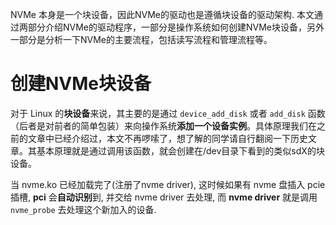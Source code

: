 
NVMe 本身是一个块设备，因此NVMe的驱动也是遵循块设备的驱动架构. 本文通过两部分介绍NVMe的驱动程序，一部分是操作系统如何创建NVMe块设备，另外一部分是分析一下NVMe的主要流程，包括读写流程和管理流程等。

# 创建NVMe块设备

对于 Linux 的**块设备**来说，其主要的是通过 `device_add_disk` 或者 `add_disk` 函数（后者是对前者的简单包装）来向操作系统**添加一个设备实例**。具体原理我们在之前的文章中已经介绍过，本文不再啰嗦了，想了解的同学请自行翻阅一下历史文章。其基本原理就是通过调用该函数，就会创建在/dev目录下看到的类似sdX的块设备。


当 nvme.ko 已经加载完了(注册了nvme driver), 这时候如果有 nvme 盘插入 pcie 插槽, **pci** 会**自动识别**到, 并交给 nvme driver 去处理, 而 **nvme driver** 就是调用 `nvme_probe` 去处理这个新加入的设备.

